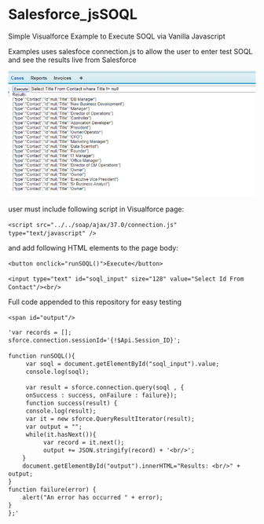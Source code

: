 # Salesforce_jsSOQL
Simple Visualforce Example to Execute SOQL via Vanilla Javascript

Examples uses salesfoce connection.js to allow the user to enter test SOQL and see the results live from Salesforce


![alt text](https://github.com/SententiaInc/Salesforce_jsSOQL/blob/master/Salesforce_jsSOQL.PNG "Vanilla Javascript SOQL JSON Example")


user must include following script in Visualforce page: 

`<script src="../../soap/ajax/37.0/connection.js" type="text/javascript" />`

and add following HTML elements to the page body: 

`<button onclick="runSOQL()">Execute</button>`

`<input type="text" id="soql_input" size="128" value="Select Id From Contact"/><br/>`

Full code appended to this repository for easy testing

`<span id="output"/> `


    'var records = []; 
    sforce.connection.sessionId='{!$Api.Session_ID}';

    function runSOQL(){
         var soql = document.getElementById("soql_input").value;
         console.log(soql); 
         
         var result = sforce.connection.query(soql , {
         onSuccess : success, onFailure : failure});
         function success(result) {
         console.log(result);
         var it = new sforce.QueryResultIterator(result);
         var output = ""; 
         while(it.hasNext()){
              var record = it.next();
              output += JSON.stringify(record) + '<br/>'; 
        } 
        document.getElementById("output").innerHTML="Results: <br/>" + output;
    }
    function failure(error) {
        alert("An error has occurred " + error);
    }
    };'

